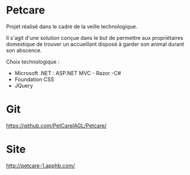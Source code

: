 # Petcare
Projet réalisé dans le cadre de la veille technologique.

Il s'agit d'une solution conçue dans le but de permettre aux propriétaires domestique de trouver un accueillant disposé à garder son animal durant son abscence.

Choix technologique :
* Microsoft .NET : ASP.NET MVC - Razor -C#
* Foundation CSS
* JQuery

# Git
https://github.com/PetCareIAGL/Petcare/

# Site
http://petcare-1.apphb.com/
